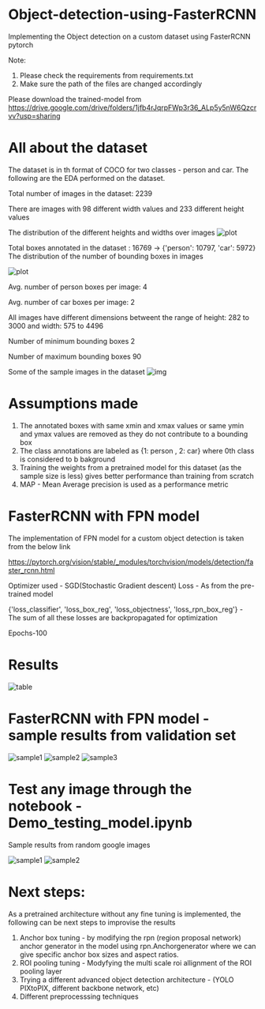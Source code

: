 # Object-detection-using-FasterRCNN
Implementing the Object detection on a custom dataset using FasterRCNN pytorch

Note: 
1. Please check the requirements from requirements.txt
2. Make sure the path of the files are changed accordingly

Please download the trained-model from https://drive.google.com/drive/folders/1jfb4rJqrpFWp3r36_ALp5y5nW6Qzcrvv?usp=sharing
# All about the dataset

The dataset is in th format of COCO for two classes - person and car. The following are the EDA performed on the dataset.

Total number of images in the dataset:  2239

There are images with 98 different width values and 233 different height values

The distribution of the different heights and widths over images 
![plot](images/height_width_dist.png)

Total boxes annotated in the dataset  : 16769 ->  {'person': 10797, 'car': 5972}
The distribution of the number of bounding boxes in images 

![plot](images/box_dist.png)

Avg. number of person boxes per image: 4

Avg. number of car boxes per image: 2

All images have different dimensions betweent the range of height: 282 to 3000  and width: 575 to 4496

Number of minimum bounding boxes 2

Number of maximum bounding boxes 90

Some of the sample images in the dataset
![img](images/sample_data.png)


# Assumptions made

1. The annotated boxes with same xmin and xmax values or same ymin and ymax values are removed as they do not contribute to a bounding box
2. The class annotations are labeled as {1: person , 2: car} where 0th class is considered to b bakground
3. Training the weights from a pretrained model for this dataset (as the sample size is less) gives better performance than training from scratch
4. MAP - Mean Average precision is used as a performance metric

# FasterRCNN with FPN model 

The implementation of FPN model for a custom object detection is taken from the below link

https://pytorch.org/vision/stable/_modules/torchvision/models/detection/faster_rcnn.html

Optimizer used - SGD(Stochastic Gradient descent)
Loss - As from the pre-trained model 

{'loss_classifier', 'loss_box_reg', 'loss_objectness', 'loss_rpn_box_reg'} - The sum of all these losses are backpropagated for optimization

Epochs-100

# Results

![table](images/table.jpg)

# FasterRCNN with FPN model - sample results from validation set
![sample1](images/sample_results1.png)
![sample2](images/sample_results2.png)
![sample3](images/sample_results3.png)

# Test any image through the notebook - Demo_testing_model.ipynb

Sample results from random google images

![sample1](images/sample_results_demo1.png)
![sample2](images/sample_results_demo2.png)

# Next steps:
As a pretrained architecture without any fine tuning is implemented, the following can be next steps to improvise the results
1. Anchor box tuning - by modifying the rpn (region proposal network) anchor generator in the model using rpn.Anchorgenerator where we can give specific anchor box sizes and aspect ratios.
2. ROI pooling tuning - Modyfying the multi scale roi allignment of the ROI pooling layer
3. Trying a different advanced object detection architecture - (YOLO PIXtoPIX,  different backbone network, etc)
4. Different preprocesssing techniques 

